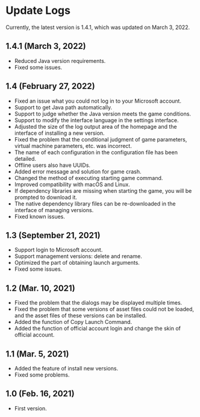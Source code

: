 # Update Logs
Currently, the latest version is 1.4.1, which was updated on March 3, 2022.

## 1.4.1 (March 3, 2022)
- Reduced Java version requirements.
- Fixed some issues.

## 1.4 (February 27, 2022)
- Fixed an issue what you could not log in to your Microsoft account.
- Support to get Java path automatically.
- Support to judge whether the Java version meets the game conditions.
- Support to modify the interface language in the settings interface.
- Adjusted the size of the log output area of the homepage and the interface of installing a new version.
- Fixed the problem that the conditional judgment of game parameters, virtual machine parameters, etc. was incorrect.
- The name of each configuration in the configuration file has been detailed.
- Offline users also have UUIDs.
- Added error message and solution for game crash.
- Changed the method of executing starting game command.
- Improved compatibility with macOS and Linux.
- If dependency libraries are missing when starting the game, you will be prompted to download it.
- The native dependency library files can be re-downloaded in the interface of managing versions.
- Fixed known issues.

## 1.3 (September 21, 2021)
- Support login to Microsoft account.
- Support management versions: delete and rename.
- Optimized the part of obtaining launch arguments.
- Fixed some issues.

## 1.2 (Mar. 10, 2021)
- Fixed the problem that the dialogs may be displayed multiple times.
- Fixed the problem that some versions of asset files could not be loaded, and the asset files of these versions can be installed.
- Added the function of Copy Launch Command.
- Added the function of official account login and change the skin of official account.

## 1.1 (Mar. 5, 2021)
- Added the feature of install new versions.
- Fixed some problems.

## 1.0 (Feb. 16, 2021)
- First version.